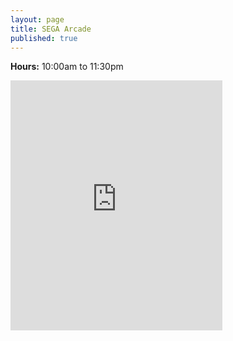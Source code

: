 ```yaml
---
layout: page
title: SEGA Arcade
published: true
---
```

**Hours:** 10:00am to 11:30pm

<div class="mapouter"><div class="gmap_canvas"><iframe width="339" height="400" id="gmap_canvas" src="https://maps.google.com/maps?q=sega arcade akihabara&t=&z=19&ie=UTF8&iwloc=&output=embed" frameborder="0" scrolling="no" marginheight="0" marginwidth="0"></iframe></div><a href="https://www.crocothemes.net">wordpress themes</a><style>.mapouter{overflow:hidden;height:400px;width:339px;}.gmap_canvas {background:none!important;height:400px;width:339px;}</style></div>